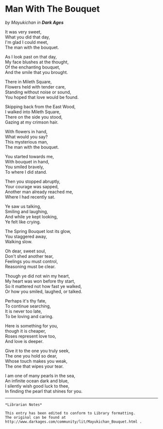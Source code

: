 # Man With The Bouquet

_by Mayukichan in **Dark Ages**_

It was very sweet,  
What you did that day,  
I'm glad I could meet,  
The man with the bouquet.  

As I look past on that day,  
My face blushes at the thought,  
Of the enchanting bouquet,  
And the smile that you brought.  

There in Mileth Square,  
Flowers held with tender care,  
Standing without noise or sound,  
You hoped that love would be found.  

Skipping back from the East Wood,  
I walked into Mileth Square,  
There on the side you stood,  
Gazing at my crimson hair.  

With flowers in hand,  
What would you say?  
This mysterious man,  
The man with the bouquet.  

You started towards me,  
With bouquet in hand,  
You smiled bravely,  
To where I did stand.  

Then you stopped abruptly,  
Your courage was sapped,  
Another man already reached me,  
Where I had recently sat.

Ye saw us talking,  
Smiling and laughing,  
And while ye kept looking,  
Ye felt like crying.  

The Spring Bouquet lost its glow,  
You staggered away,  
Walking slow.  

Oh dear, sweet soul,  
Don't shed another tear,  
Feelings you must control,  
Reasoning must be clear.  

Though ye did not win my heart,  
My heart was won before thy start,  
So it mattered not how fast ye walked,  
Or how you smiled, laughed, or talked.  

Perhaps it's thy fate,  
To continue searching,  
It is never too late,  
To be loving and caring.  

Here is something for you,  
though it is cheaper,  
Roses represent love too,  
And love is deeper.  

Give it to the one you truly seek,  
The one you hold so dear,  
Whose touch makes you weak,  
The one that wipes your tear.  

I am one of many pearls in the sea,  
An infinite ocean dark and blue,  
I silently wish good luck to thee,  
In finding the pearl that shines for you.  


***

```
*Librarian Notes*

This entry has been edited to conform to Library formatting.
The original can be found at http://www.darkages.com/community/lit/Mayukichan_Bouquet.html .
```
